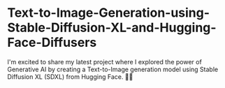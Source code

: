 # Text-to-Image-Generation-using-Stable-Diffusion-XL-and-Hugging-Face-Diffusers
I'm excited to share my latest project where I explored the power of Generative AI by creating a Text-to-Image generation model using Stable Diffusion XL (SDXL) from Hugging Face. 🎨🤖
